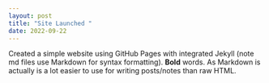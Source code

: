 ```yaml
--- 
layout: post 
title: "Site Launched " 
date: 2022-09-22 
--- 
```

 
Created a simple website using GitHub Pages with integrated Jekyll (note md files use Markdown for syntax formatting).  **Bold** words.  As Markdown is actually is a lot easier to use for writing posts/notes than raw HTML. 
